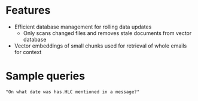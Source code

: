 # Features

- Efficient database management for rolling data updates
  - Only scans changed files and removes stale documents from vector database
- Vector embeddings of small chunks used for retrieval of whole emails for context

# Sample queries
```
"On what date was has.HLC mentioned in a message?"
```
